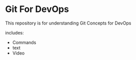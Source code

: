 # Git For DevOps


This repository is for understanding Git Concepts for DevOps

includes:

- Commands
- text
- Video

